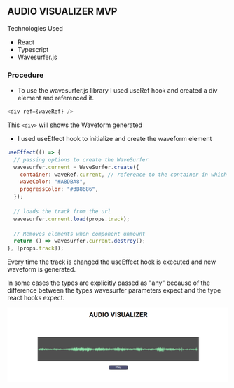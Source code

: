 ## AUDIO VISUALIZER MVP

Technologies Used

- React
- Typescript
- Wavesurfer.js

### Procedure

- To use the wavesurfer.js library I used useRef hook and created a div element and referenced it.

```js
<div ref={waveRef} />
```

This `<div>` will shows the Waveform generated

- I used useEffect hook to initialize and create the waveform element

```js
useEffect(() => {
  // passing options to create the WaveSurfer
  wavesurfer.current = WaveSurfer.create({
    container: waveRef.current, // reference to the container in which waveform needs to be displayed
    waveColor: "#A8DBA8",
    progressColor: "#3B8686",
  });

  // loads the track from the url
  wavesurfer.current.load(props.track);

  // Removes elements when component unmount
  return () => wavesurfer.current.destroy();
}, [props.track]);
```

Every time the track is changed the useEffect hook is executed and new waveform is generated.

In some cases the types are explicitly passed as "any" because of the difference between the types wavesurfer parameters expect and the type react hooks expect.

![image](public/MVP.png)
